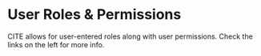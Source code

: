 # User Roles & Permissions

CITE allows for user-entered roles along with user permissions.  Check the links on the left for more info.
